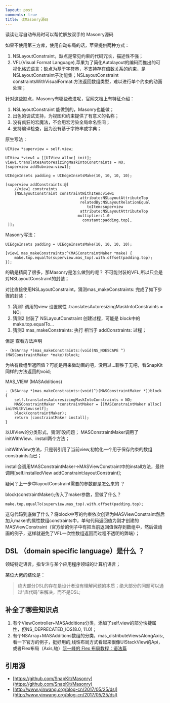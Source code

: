 ```yaml
---
layout: post
comments: true
title: 读Masonry源码
---
```


读读让写自动布局时可以帮忙解放双手的 Masonry源码

如果不使用第三方库，使用自动布局的话，苹果提供两种方式：
1. NSLayoutConstraint，缺点是常见约束的代码冗长，描述性不强；
2. VFL(Visual Format Language),苹果为了简化Autolayout的编码而推出的可视化格式语言；缺点为基于字符串，不支持存在倍数关系的约束，是NSLayoutConstraint子功能集；NSLayoutConstraint constraintsWithVisualFormat:方法返回数组类型，难以进行单个约束的动画处理；
   
针对这些缺点，Masonry有哪些改进呢，官网文档上有特征介绍：
1. NSLayoutConstraint 能做到的，Masonry也能做；
2. 出色的调试支持，为视图和约束提供了有意义的名称；
3. 没有疯狂的宏魔法，不会用宏污染全局命名空间；
4. 支持编译检查，因为没有基于字符串或字典；

原生写法：
```objc
UIView *superview = self.view;

UIView *view1 = [[UIView alloc] init];
view1.translatesAutoresizingMaskIntoConstraints = NO;
[superview addSubview:view1];

UIEdgeInsets padding = UIEdgeInsetsMake(10, 10, 10, 10);

[superview addConstraints:@[
    //view1 constraints
    [NSLayoutConstraint constraintWithItem:view1
                                 attribute:NSLayoutAttributeTop
                                 relatedBy:NSLayoutRelationEqual
                                    toItem:superview
                                 attribute:NSLayoutAttributeTop
                                multiplier:1.0
                                  constant:padding.top],
 ]];
```
Masonry写法：
```objc
UIEdgeInsets padding = UIEdgeInsetsMake(10, 10, 10, 10);

[view1 mas_makeConstraints:^(MASConstraintMaker *make) {
    make.top.equalTo(superview.mas_top).with.offset(padding.top); 
}];
```
的确是精简了很多，那Masonry是怎么做到的呢？
不可能封装的VFL,所以只会是对NSLayoutConstraint的封装；

对比直接使用NSLayoutConstraint，猜测mas_makeConstraints: 完成了如下步骤的封装：

1. 猜测1 调用的view 设置属性 .translatesAutoresizingMaskIntoConstraints = NO;
2. 猜测2 封装了 NSLayoutConstraint 创建过程，可能是 block中的 make.top.equalTo... 
3. 猜测3 mas_makeConstraints: 执行 相当于 addConstraints: 过程；

但是 查看方法声明 
```objc
- (NSArray *)mas_makeConstraints:(void(NS_NOESCAPE ^)(MASConstraintMaker *make))block;
```
为啥有数组型返回值？可能是用来做动画的吧，没用过...聊胜于无吧，看SnapKit同样的方法返回的void;

MAS_VIEW (MASAdditions)
```objc
- (NSArray *)mas_makeConstraints:(void(^)(MASConstraintMaker *))block {
    self.translatesAutoresizingMaskIntoConstraints = NO;
    MASConstraintMaker *constraintMaker = [[MASConstraintMaker alloc] initWithView:self];
    block(constraintMaker);
    return [constraintMaker install];
}
```
以UIView的分类形式，猜测1没问题；
MASConstraintMaker调用了 initWithView、install两个方法；

initWithView方法，只是弱引用了当前view,初始化一个用于保存约束的数组constraints而已；

install会调用MASConstraintMaker->MASViewConstraint中的install方法，最终调用[self.installedView addConstraint:layoutConstraint];

疑问？上一步中layoutConstraint需要的参数都是怎么来的 ？

block(constraintMaker);传入了maker参数，里做了什么？
```objc
make.top.equalTo(superview.mas_top).with.offset(padding.top);
```
这句代码到底做了什么？将block中写的约束依次创建为MASViewConstraint然后加入maker的属性数组constraints中，单句代码返回值为刚才创建的MASViewConstraint（官方给的例子中有把当前返回值保存到数组中，然后做动画的例子，这样就避免了VFL一次性数组返回而过程不透明的弊端）；


## DSL （domain specific language）是什么 ？
领域特定语言，指专注与某个应用程序领域的计算机语言；

某位大佬的结论是：
> 绝大部分DSL的存在是设计者没有理解问题的本质；绝大部分的问题可以通过“库代码”来解决，而不是DSL;

## 补全了哪些知识点
1. 有个ViewController+MASAdditions分类，添加了self.view的部分快捷属性，但NS_DEPRECATED_IOS(8.0, 11.0)；
2. 有个NSArray+MASAdditions数组的分类，mas_distributeViewsAlongAxis:,看一下官方的例子，挺好用的,线性布局方式看起来很像UIStackView的Api，或者Flex布局（Axis,轴）[阮一峰的 Flex 布局教程：语法篇](http://www.ruanyifeng.com/blog/2015/07/flex-grammar.html)

## 引用源
+ [https://github.com/SnapKit/Masonry](https://github.com/SnapKit/Masonry)
+ [http://www.yinwang.org/blog-cn/2017/05/25/dsl](http://www.yinwang.org/blog-cn/2017/05/25/dsl)
